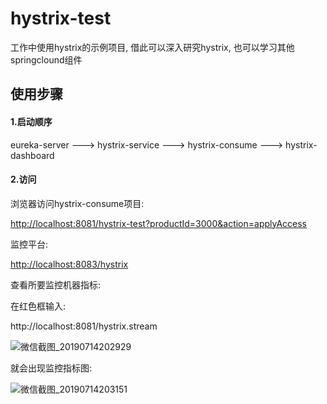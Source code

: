 # hystrix-test
工作中使用hystrix的示例项目, 借此可以深入研究hystrix, 也可以学习其他springclound组件

## 使用步骤

#### 1.启动顺序

eureka-server ---> hystrix-service ---> hystrix-consume ---> hystrix-dashboard

#### 2.访问

浏览器访问hystrix-consume项目:

<http://localhost:8081/hystrix-test?productId=3000&action=applyAccess>

监控平台:

<http://localhost:8083/hystrix>

查看所要监控机器指标:

在红色框输入:

http://localhost:8081/hystrix.stream

![微信截图_20190714202929](D:\work\code\test\hystrix-test\微信截图_20190714202929.png)

就会出现监控指标图:

![微信截图_20190714203151](D:\work\code\test\hystrix-test\微信截图_20190714203151.png)